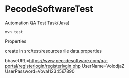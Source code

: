 # PecodeSoftwareTest
Automation QA Test Task(Java)


    mvn test

Properties

create in src/test/resources file data.properties

bbaseURL=https://www.pecodesoftware.com/qa-portal/registerlogin/registerlogin.php
UserName=VolodjaZ
UserPassword=Vova!1234567890
